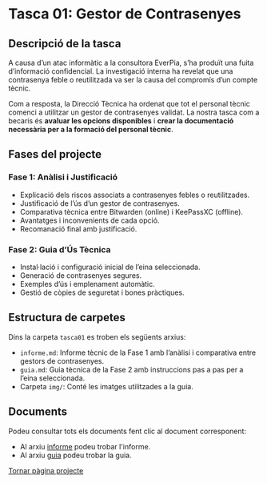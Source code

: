 # Tasca 01: Gestor de Contrasenyes

## Descripció de la tasca

A causa d’un atac informàtic a la consultora EverPia, s’ha produït una fuita d’informació confidencial. La investigació interna ha revelat que una contrasenya feble o reutilitzada va ser la causa del compromís d’un compte tècnic.

Com a resposta, la Direcció Tècnica ha ordenat que tot el personal tècnic comenci a utilitzar un gestor de contrasenyes validat. La nostra tasca com a becaris és **avaluar les opcions disponibles** i **crear la documentació necessària per a la formació del personal tècnic**.

## Fases del projecte

### Fase 1: Anàlisi i Justificació

- Explicació dels riscos associats a contrasenyes febles o reutilitzades.
- Justificació de l’ús d’un gestor de contrasenyes.
- Comparativa tècnica entre Bitwarden (online) i KeePassXC (offline).
- Avantatges i inconvenients de cada opció.
- Recomanació final amb justificació.

### Fase 2: Guia d’Ús Tècnica

- Instal·lació i configuració inicial de l’eina seleccionada.
- Generació de contrasenyes segures.
- Exemples d’ús i emplenament automàtic.
- Gestió de còpies de seguretat i bones pràctiques.

##  Estructura de carpetes

Dins la carpeta `tasca01` es troben els següents arxius:

- `informe.md`: Informe tècnic de la Fase 1 amb l’anàlisi i comparativa entre gestors de contrasenyes.
- `guia.md`: Guia tècnica de la Fase 2 amb instruccions pas a pas per a l’eina seleccionada.
- Carpeta `img/`: Conté les imatges utilitzades a la guia.

##  Documents
Podeu consultar tots els documents fent clic al document corresponent:
- Al arxiu [informe](informe.md) podeu trobar l'informe.
- Al arxiu [guia](guia.md) podeu trobar la guia.

[Tornar pàgina projecte](../README.md)
